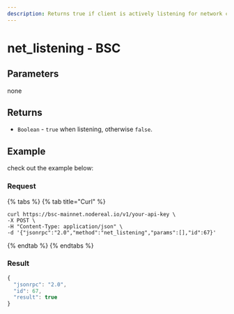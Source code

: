 ```yaml
---
description: Returns true if client is actively listening for network connections.
---
```


# net\_listening - BSC

## Parameters

none

## Returns

* `Boolean` - `true` when listening, otherwise `false`.

## Example

check out the example below:

### Request

{% tabs %}
{% tab title="Curl" %}
```
curl https://bsc-mainnet.nodereal.io/v1/your-api-key \
-X POST \
-H "Content-Type: application/json" \
-d '{"jsonrpc":"2.0","method":"net_listening","params":[],"id":67}'
```
{% endtab %}
{% endtabs %}

### Result

```javascript
{
  "jsonrpc": "2.0",
  "id": 67,
  "result": true
}
```

